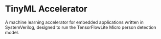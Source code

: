 # TinyML Accelerator

A machine learning accelerator for embedded applications written in SystemVerilog, designed to run the TensorFlowLite Micro person detection model. 
